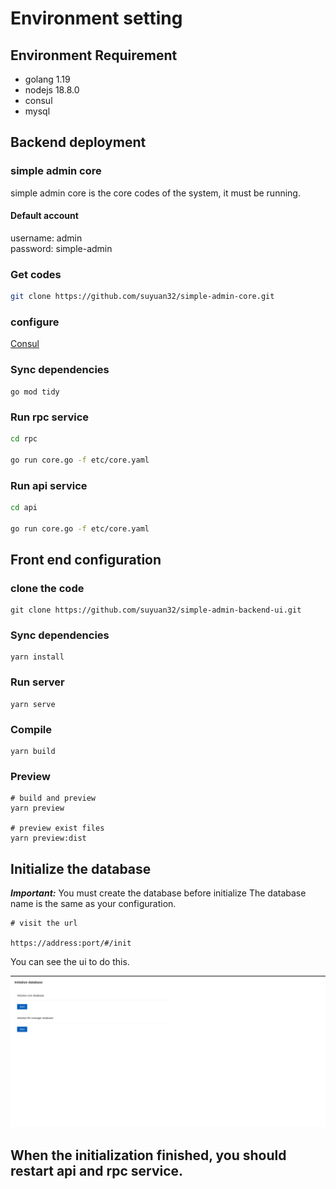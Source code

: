 # Environment setting

## Environment Requirement
- golang 1.19
- nodejs 18.8.0
- consul
- mysql

## Backend deployment

### simple admin core
simple admin core is the core codes of the system, it must be running. 

#### Default account
username:     admin  \
password:     simple-admin

### Get codes
```bash
git clone https://github.com/suyuan32/simple-admin-core.git
```

### configure 

[Consul](/simple-admin/en/docs/consul.md)

### Sync dependencies

```shell 
go mod tidy
```


### Run rpc service

```bash
cd rpc

go run core.go -f etc/core.yaml
```


### Run api service

```bash
cd api

go run core.go -f etc/core.yaml
```

## Front end configuration

### clone the code

```shell
git clone https://github.com/suyuan32/simple-admin-backend-ui.git
```

### Sync dependencies

```shell
yarn install
```

### Run server

```shell
yarn serve
```

### Compile
```shell
yarn build
```

### Preview
```shell
# build and preview
yarn preview

# preview exist files
yarn preview:dist
```

## Initialize the database

***Important:***  You must create the database before initialize
The database name is the same as your configuration.

```shell
# visit the url 

https://address:port/#/init
```

You can see the ui to do this.

![pic](../../assets/init_en.png)

## **When the initialization finished, you should restart api and rpc service.**
